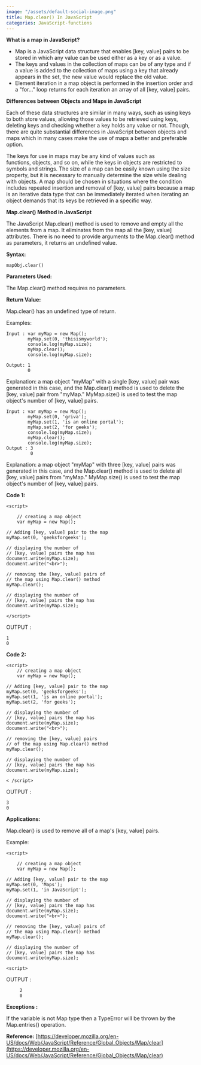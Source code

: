 ```yaml
---
image: "/assets/default-social-image.png"
title: Map.clear() In JavaScript
categories: JavaScript-functions
---
```


**What is a map in JavaScript?**

* Map is a JavaScript data structure that enables [key, value] pairs to be stored in which any value can be used either as a key or as a value.
* The keys and values in the collection of maps can be of any type and if a value is added to the collection of maps using a key that already appears in the set, the new value would replace the old value.
* Element iteration in a map object is performed in the insertion order and a "for..." loop returns for each iteration an array of all [key, value] pairs.

**Differences between Objects and Maps in JavaScript**

Each of these data structures are similar in many ways, such as using keys to both store values, allowing those values to be retrieved using keys, deleting keys and checking whether a key holds any value or not. Though, there are quite substantial differences in JavaScript between objects and maps which in many cases make the use of maps a better and preferable option.

The keys for use in maps may be any kind of values such as functions, objects, and so on, while the keys in objects are restricted to symbols and strings.
The size of a map can be easily known using the size property, but it is necessary to manually determine the size while dealing with objects.
A map should be chosen in situations where the condition includes repeated insertion and removal of [key, value] pairs because a map is an iterative data type that can be immediately iterated when iterating an object demands that its keys be retrieved in a specific way.

**Map.clear() Method in JavaScript**

The JavaScript Map.clear() method is used to remove and empty all the elements from a map. It eliminates from the map all the [key, value] attributes. There is no need to provide arguments to the Map.clear() method as parameters, it returns an undefined value.

**Syntax:**

`mapObj.clear()`

**Parameters Used:**

The Map.clear() method requires no parameters.

**Return Value:**

Map.clear() has an undefined type of return.

Examples:

```
Input : var myMap = new Map();
        myMap.set(0, 'thisismyworld');
        console.log(myMap.size);
        myMap.clear();
        console.log(myMap.size);

Output: 1
        0
```

Explanation: a map object "myMap" with a single [key, value] pair was generated in this case, and the Map.clear() method is used to delete the [key, value] pair from "myMap." MyMap.size() is used to test the map object's number of [key, value] pairs.

```
Input : var myMap = new Map();
        myMap.set(0, 'griva');
        myMap.set(1, 'is an online portal');
        myMap.set(2, 'for geeks');
        console.log(myMap.size);
        myMap.clear();
        console.log(myMap.size);
Output : 3
         0
```

Explanation: a map object "myMap" with three [key, value] pairs was generated in this case, and the Map.clear() method is used to delete all [key, value] pairs from "myMap." MyMap.size() is used to test the map object's number of [key, value] pairs.

**Code 1:**

```
<script> 
  
    // creating a map object 
    var myMap = new Map(); 
  
// Adding [key, value] pair to the map 
myMap.set(0, 'geeksforgeeks'); 
  
// displaying the number of  
// [key, value] pairs the map has 
document.write(myMap.size); 
document.write("<br>"); 
  
// removing the [key, value] pairs of 
// the map using Map.clear() method 
myMap.clear(); 
  
// displaying the number of  
// [key, value] pairs the map has 
document.write(myMap.size); 
  
</script> 
```

OUTPUT :

```
1
0
```

**Code 2:**

```
<script> 
    // creating a map object 
    var myMap = new Map(); 
  
// Adding [key, value] pair to the map 
myMap.set(0, 'geeksforgeeks'); 
myMap.set(1, 'is an online portal'); 
myMap.set(2, 'for geeks'); 
  
// displaying the number of  
// [key, value] pairs the map has 
document.write(myMap.size); 
document.write("<br>"); 
  
// removing the [key, value] pairs 
// of the map using Map.clear() method 
myMap.clear(); 
  
// displaying the number of 
// [key, value] pairs the map has 
document.write(myMap.size); 
  
< /script> 
```

OUTPUT :

```
3
0
```

**Applications:**

Map.clear() is used to remove all of a map's [key, value] pairs.

Example:

```
<script> 
  
    // creating a map object 
    var myMap = new Map(); 
  
// Adding [key, value] pair to the map 
myMap.set(0, 'Maps'); 
myMap.set(1, 'in JavaScript'); 
  
// displaying the number of 
// [key, value] pairs the map has 
document.write(myMap.size); 
document.write("<br>"); 
  
// removing the [key, value] pairs of 
// the map using Map.clear() method 
myMap.clear(); 
  
// displaying the number of  
// [key, value] pairs the map has 
document.write(myMap.size); 
  
<script> 
```

OUTPUT :

```
     2
     0
```

**Exceptions :**

If the variable is not Map type then a TypeError will be thrown by the Map.entries() operation. 

**Reference:** [https://developer.mozilla.org/en-US/docs/Web/JavaScript/Reference/Global_Objects/Map/clear](https://developer.mozilla.org/en-US/docs/Web/JavaScript/Reference/Global_Objects/Map/clear)